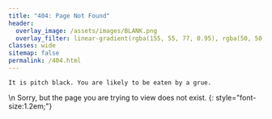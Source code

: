 ```yaml
---
title: "404: Page Not Found"
header:
  overlay_image: /assets/images/BLANK.png
  overlay_filter: linear-gradient(rgba(155, 55, 77, 0.95), rgba(50, 50, 105, 0.95))
classes: wide
sitemap: false
permalink: /404.html
---
```


```
It is pitch black. You are likely to be eaten by a grue.
```
\n
Sorry, but the page you are trying to view does not exist.
{: style="font-size:1.2em;"}
